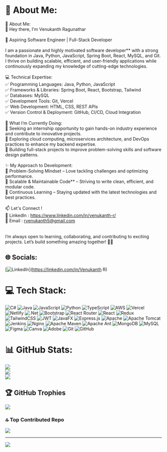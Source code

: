 # 💫 About Me:
💫 About Me:<br>👋 Hey there, I'm Venukanth Ragunathar<br><br>🚀 Aspiring Software Engineer | Full-Stack Developer<br><br>I am a passionate and highly motivated software developer** with a strong foundation in Java, Python, JavaScript, Spring Boot, React, MySQL, and Git. I thrive on building scalable, efficient, and user-friendly applications while continuously expanding my knowledge of cutting-edge technologies.<br><br>💻 Technical Expertise:<br>✅ Programming Languages: Java, Python, JavaScript<br>✅ Frameworks & Libraries: Spring Boot, React, Bootstrap, Tailwind<br>✅ Databases: MySQL<br>✅ Development Tools: Git, Vercel<br>✅ Web Development: HTML, CSS, REST APIs<br>✅ Version Control & Deployment: GitHub, CI/CD, Cloud Integration<br><br>🌱 What I’m Currently Doing:<br>🔹 Seeking an internship opportunity to gain hands-on industry experience and contribute to innovative projects.<br>🔹 Exploring cloud computing, microservices architecture, and DevOps practices to enhance my backend expertise.<br>🔹 Building full-stack projects to improve problem-solving skills and software design patterns.<br><br>✨ My Approach to Development:<br>🔹 Problem-Solving Mindset – Love tackling challenges and optimizing performance.<br>🔹 Scalable & Maintainable Code** – Striving to write clean, efficient, and modular code.<br>🔹 Continuous Learning – Staying updated with the latest technologies and best practices.<br><br>📫 Let's Connect !<br>💼 LinkedIn : https://www.linkedin.com/in/venukanth-r/<br>📧 Email : rvenukanth5@gmail.com<br><br><br>I’m always open to learning, collaborating, and contributing to exciting projects. Let’s build something amazing together! 🚀✨


## 🌐 Socials:
[![LinkedIn](https://img.shields.io/badge/LinkedIn-%230077B5.svg?logo=linkedin&logoColor=white)](https://linkedin.com/in/Venukanth R) 

# 💻 Tech Stack:
![C#](https://img.shields.io/badge/c%23-%23239120.svg?style=for-the-badge&logo=csharp&logoColor=white) ![Java](https://img.shields.io/badge/java-%23ED8B00.svg?style=for-the-badge&logo=openjdk&logoColor=white) ![JavaScript](https://img.shields.io/badge/javascript-%23323330.svg?style=for-the-badge&logo=javascript&logoColor=%23F7DF1E) ![Python](https://img.shields.io/badge/python-3670A0?style=for-the-badge&logo=python&logoColor=ffdd54) ![TypeScript](https://img.shields.io/badge/typescript-%23007ACC.svg?style=for-the-badge&logo=typescript&logoColor=white) ![AWS](https://img.shields.io/badge/AWS-%23FF9900.svg?style=for-the-badge&logo=amazon-aws&logoColor=white) ![Vercel](https://img.shields.io/badge/vercel-%23000000.svg?style=for-the-badge&logo=vercel&logoColor=white) ![Netlify](https://img.shields.io/badge/netlify-%23000000.svg?style=for-the-badge&logo=netlify&logoColor=#00C7B7) ![.Net](https://img.shields.io/badge/.NET-5C2D91?style=for-the-badge&logo=.net&logoColor=white) ![Bootstrap](https://img.shields.io/badge/bootstrap-%238511FA.svg?style=for-the-badge&logo=bootstrap&logoColor=white) ![React Router](https://img.shields.io/badge/React_Router-CA4245?style=for-the-badge&logo=react-router&logoColor=white) ![React](https://img.shields.io/badge/react-%2320232a.svg?style=for-the-badge&logo=react&logoColor=%2361DAFB) ![Redux](https://img.shields.io/badge/redux-%23593d88.svg?style=for-the-badge&logo=redux&logoColor=white) ![TailwindCSS](https://img.shields.io/badge/tailwindcss-%2338B2AC.svg?style=for-the-badge&logo=tailwind-css&logoColor=white) ![JWT](https://img.shields.io/badge/JWT-black?style=for-the-badge&logo=JSON%20web%20tokens) ![JavaFX](https://img.shields.io/badge/javafx-%23FF0000.svg?style=for-the-badge&logo=javafx&logoColor=white) ![Express.js](https://img.shields.io/badge/express.js-%23404d59.svg?style=for-the-badge&logo=express&logoColor=%2361DAFB) ![Apache](https://img.shields.io/badge/apache-%23D42029.svg?style=for-the-badge&logo=apache&logoColor=white) ![Apache Tomcat](https://img.shields.io/badge/apache%20tomcat-%23F8DC75.svg?style=for-the-badge&logo=apache-tomcat&logoColor=black) ![Jenkins](https://img.shields.io/badge/jenkins-%232C5263.svg?style=for-the-badge&logo=jenkins&logoColor=white) ![Nginx](https://img.shields.io/badge/nginx-%23009639.svg?style=for-the-badge&logo=nginx&logoColor=white) ![Apache Maven](https://img.shields.io/badge/Apache%20Maven-C71A36?style=for-the-badge&logo=Apache%20Maven&logoColor=white) ![Apache Ant](https://img.shields.io/badge/Apache%20Ant-A81C7D?style=for-the-badge&logo=Apache%20Ant&logoColor=white) ![MongoDB](https://img.shields.io/badge/MongoDB-%234ea94b.svg?style=for-the-badge&logo=mongodb&logoColor=white) ![MySQL](https://img.shields.io/badge/mysql-4479A1.svg?style=for-the-badge&logo=mysql&logoColor=white) ![Figma](https://img.shields.io/badge/figma-%23F24E1E.svg?style=for-the-badge&logo=figma&logoColor=white) ![Canva](https://img.shields.io/badge/Canva-%2300C4CC.svg?style=for-the-badge&logo=Canva&logoColor=white) ![Adobe](https://img.shields.io/badge/adobe-%23FF0000.svg?style=for-the-badge&logo=adobe&logoColor=white) ![Git](https://img.shields.io/badge/git-%23F05033.svg?style=for-the-badge&logo=git&logoColor=white) ![GitHub](https://img.shields.io/badge/github-%23121011.svg?style=for-the-badge&logo=github&logoColor=white)
# 📊 GitHub Stats:
![](https://github-readme-stats.vercel.app/api?username=Venuvk-dev&theme=dark&hide_border=true&include_all_commits=true&count_private=true)<br/>
![](https://nirzak-streak-stats.vercel.app/?user=Venuvk-dev&theme=dark&hide_border=true)<br/>
![](https://github-readme-stats.vercel.app/api/top-langs/?username=Venuvk-dev&theme=dark&hide_border=true&include_all_commits=true&count_private=true&layout=compact)

## 🏆 GitHub Trophies
![](https://github-profile-trophy.vercel.app/?username=Venuvk-dev&theme=default&no-frame=true&no-bg=true&margin-w=4)

### 🔝 Top Contributed Repo
![](https://github-contributor-stats.vercel.app/api?username=Venuvk-dev&limit=5&theme=dark&combine_all_yearly_contributions=true)

---
[![](https://visitcount.itsvg.in/api?id=Venuvk-dev&icon=0&color=1)](https://visitcount.itsvg.in)

<!-- Proudly created with GPRM ( https://gprm.itsvg.in ) -->
